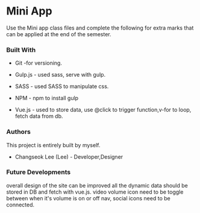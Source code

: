 # Mini App
Use the Mini app class files and complete the following for extra marks that can be applied at the end of the semester.

### Built With

* Git -for versioning.

* Gulp.js - used sass, serve with gulp.

* SASS - used SASS to manipulate css.

* NPM - npm to install gulp

* Vue.js - used to store data, use @click to trigger function,v-for to loop, fetch data from db.

### Authors
This project is entirely built by myself.

* Changseok Lee (Lee) - Developer,Designer

### Future Developments
overall design of the site can be improved
all the dynamic data should be stored in DB and fetch with vue.js.
video volume icon need to be toggle between when it's volume is on or off
nav, social icons need to be connected.
